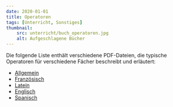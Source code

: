 ```yaml
---
date: 2020-01-01
title: Operatoren
tags: [Unterricht, Sonstiges]
thumbnail: 
    src: unterricht/buch_operatoren.jpg
    alt: Aufgeschlagene Bücher
---
```


Die folgende Liste enthält verschiedene PDF-Dateien, die typische Operatoren für verschiedene Fächer beschreibt und erläutert:

- <a href="/documents/operatoren_allgemein.pdf" target = "_blank">Allgemein </a>
- <a href="/documents/operatoren_französisch.pdf" target = "_blank">Französisch </a>
- <a href="/documents/operatoren_latein.pdf" target = "_blank">Latein </a>
- <a href="/documents/operatoren_englisch.pdf" target = "_blank">Englisch </a>
- <a href="/documents/operatoren_spanisch.pdf" target = "_blank">Spanisch</a>